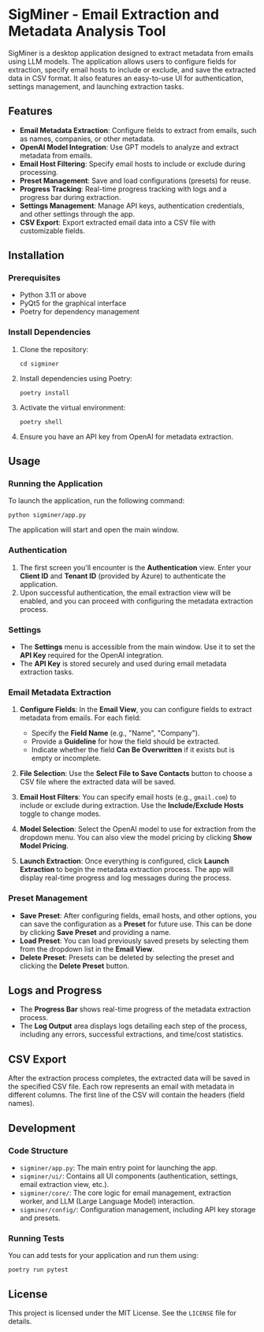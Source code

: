 # SigMiner - Email Extraction and Metadata Analysis Tool

SigMiner is a desktop application designed to extract metadata from emails using LLM models. The application allows users to configure fields for extraction, specify email hosts to include or exclude, and save the extracted data in CSV format. It also features an easy-to-use UI for authentication, settings management, and launching extraction tasks.

## Features

-   **Email Metadata Extraction**: Configure fields to extract from emails, such as names, companies, or other metadata.
-   **OpenAI Model Integration**: Use GPT models to analyze and extract metadata from emails.
-   **Email Host Filtering**: Specify email hosts to include or exclude during processing.
-   **Preset Management**: Save and load configurations (presets) for reuse.
-   **Progress Tracking**: Real-time progress tracking with logs and a progress bar during extraction.
-   **Settings Management**: Manage API keys, authentication credentials, and other settings through the app.
-   **CSV Export**: Export extracted email data into a CSV file with customizable fields.

## Installation

### Prerequisites

-   Python 3.11 or above
-   PyQt5 for the graphical interface
-   Poetry for dependency management

### Install Dependencies

1.  Clone the repository:
    
    ```git clone https://github.com/your-repo/sigminer.git
    cd sigminer
    ```
    
2.  Install dependencies using Poetry:
    
    ```
    poetry install
    ```
    
3.  Activate the virtual environment:
    
    ```
    poetry shell
    ```
    
4.  Ensure you have an API key from OpenAI for metadata extraction.
    

## Usage

### Running the Application

To launch the application, run the following command:


```
python sigminer/app.py
```

The application will start and open the main window.

### Authentication

1.  The first screen you'll encounter is the **Authentication** view. Enter your **Client ID** and **Tenant ID** (provided by Azure) to authenticate the application.
2.  Upon successful authentication, the email extraction view will be enabled, and you can proceed with configuring the metadata extraction process.

### Settings

-   The **Settings** menu is accessible from the main window. Use it to set the **API Key** required for the OpenAI integration.
-   The **API Key** is stored securely and used during email metadata extraction tasks.

### Email Metadata Extraction

1.  **Configure Fields**: In the **Email View**, you can configure fields to extract metadata from emails. For each field:
    
    -   Specify the **Field Name** (e.g., "Name", "Company").
    -   Provide a **Guideline** for how the field should be extracted.
    -   Indicate whether the field **Can Be Overwritten** if it exists but is empty or incomplete.
2.  **File Selection**: Use the **Select File to Save Contacts** button to choose a CSV file where the extracted data will be saved.
    
3.  **Email Host Filters**: You can specify email hosts (e.g., `gmail.com`) to include or exclude during extraction. Use the **Include/Exclude Hosts** toggle to change modes.
    
4.  **Model Selection**: Select the OpenAI model to use for extraction from the dropdown menu. You can also view the model pricing by clicking **Show Model Pricing**.
    
5.  **Launch Extraction**: Once everything is configured, click **Launch Extraction** to begin the metadata extraction process. The app will display real-time progress and log messages during the process.
    

### Preset Management

-   **Save Preset**: After configuring fields, email hosts, and other options, you can save the configuration as a **Preset** for future use. This can be done by clicking **Save Preset** and providing a name.
-   **Load Preset**: You can load previously saved presets by selecting them from the dropdown list in the **Email View**.
-   **Delete Preset**: Presets can be deleted by selecting the preset and clicking the **Delete Preset** button.

## Logs and Progress

-   The **Progress Bar** shows real-time progress of the metadata extraction process.
-   The **Log Output** area displays logs detailing each step of the process, including any errors, successful extractions, and time/cost statistics.

## CSV Export

After the extraction process completes, the extracted data will be saved in the specified CSV file. Each row represents an email with metadata in different columns. The first line of the CSV will contain the headers (field names).

## Development

### Code Structure

-   `sigminer/app.py`: The main entry point for launching the app.
-   `sigminer/ui/`: Contains all UI components (authentication, settings, email extraction view, etc.).
-   `sigminer/core/`: The core logic for email management, extraction worker, and LLM (Large Language Model) interaction.
-   `sigminer/config/`: Configuration management, including API key storage and presets.

### Running Tests

You can add tests for your application and run them using:


```
poetry run pytest
```

## License

This project is licensed under the MIT License. See the `LICENSE` file for details.